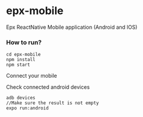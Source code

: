 # epx-mobile
Epx ReactNative Mobile application (Android and IOS)

### How to run?
```
cd epx-mobile
npm install
npm start
```
Connect your mobile

Check connected android devices
```
adb devices
//Make sure the result is not empty
expo run:android
```

